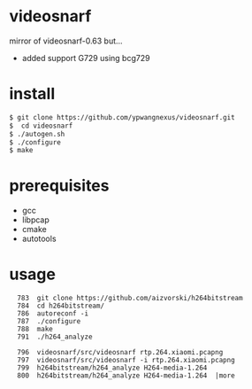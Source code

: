 # videosnarf

mirror of videosnarf-0.63 but...

  * added support G729 using bcg729

# install

```bash
$ git clone https://github.com/ypwangnexus/videosnarf.git
$  cd videosnarf
$ ./autogen.sh
$ ./configure
$ make
```

# prerequisites
 * gcc
 * libpcap
 * cmake
 * autotools

# usage
```
  783  git clone https://github.com/aizvorski/h264bitstream
  784  cd h264bitstream/
  786  autoreconf -i
  787  ./configure
  788  make
  791  ./h264_analyze
  
  796  videosnarf/src/videosnarf rtp.264.xiaomi.pcapng
  797  videosnarf/src/videosnarf -i rtp.264.xiaomi.pcapng
  799  h264bitstream/h264_analyze H264-media-1.264
  800  h264bitstream/h264_analyze H264-media-1.264  |more
```
